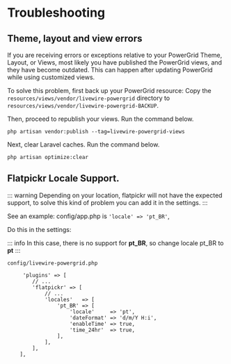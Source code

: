 # Troubleshooting

## Theme, layout and view errors

If you are receiving errors or exceptions relative to your PowerGrid Theme, Layout, or Views, most likely you have published the PowerGrid views, and they have become outdated. This can happen after updating PowerGrid while using customized views.

To solve this problem, first back up your PowerGrid resource: Copy the `resources/views/vendor/livewire-powergrid` directory to `resources/views/vendor/livewire-powergrid-BACKUP`.

Then, proceed to republish your views. Run the command below.

```shell
php artisan vendor:publish --tag=livewire-powergrid-views
```

Next, clear Laravel caches. Run the command below.

```shell
php artisan optimize:clear
```

## Flatpickr Locale Support.

::: warning
Depending on your location, flatpickr will not have the expected support, to solve this kind of problem you can add it in the settings.
:::

See an example:
config/app.php is `'locale' => 'pt_BR'`,

Do this in the settings:

::: info
In this case, there is no support for **pt_BR**, so change locale pt_BR to **pt**
:::

`config/livewire-powergrid.php`
```php{7}
     'plugins' => [
        // ...
        'flatpickr' => [
            // ...
            'locales'   => [
                'pt_BR' => [
                    'locale'     => 'pt',
                    'dateFormat' => 'd/m/Y H:i',
                    'enableTime' => true,
                    'time_24hr'  => true,
                ],
            ],
        ],
    ],
```
